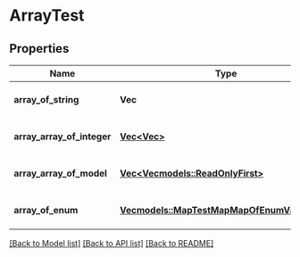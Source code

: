 # ArrayTest

## Properties
Name | Type | Description | Notes
------------ | ------------- | ------------- | -------------
**array_of_string** | **Vec<String>** |  | [optional] [default to None]
**array_array_of_integer** | [**Vec<Vec<i64>>**](array.md) |  | [optional] [default to None]
**array_array_of_model** | [**Vec<Vec<models::ReadOnlyFirst>>**](array.md) |  | [optional] [default to None]
**array_of_enum** | [**Vec<models::MapTestMapMapOfEnumValueValue>**](MapTest_map_map_of_enum_value_value.md) |  | [optional] [default to None]

[[Back to Model list]](../README.md#documentation-for-models) [[Back to API list]](../README.md#documentation-for-api-endpoints) [[Back to README]](../README.md)


